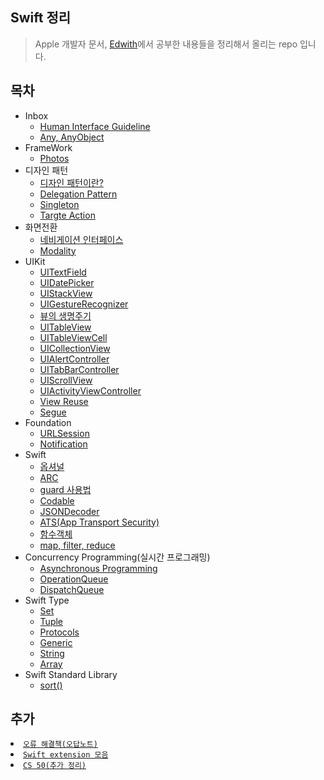 ## Swift 정리

> Apple 개발자 문서, [Edwith](https://www.edwith.org)에서 공부한 내용들을 정리해서 올리는 repo 입니다.

## 목차
- Inbox
  - [Human Interface Guideline](./Human-Interface-Guideline.md)
  - [Any, AnyObject](./Any-AnyObject.md)
- FrameWork
  - [Photos](./framework/photos-FrameWork.md)
- 디자인 패턴
  - [디자인 패턴이란?](./Design-Pattern/디자인-패턴이란.md)
  - [Delegation Pattern](./Design-Pattern/Delegation.md)
  - [Singleton](./Design-Pattern/singleton.md)
  - [Targte Action](./Design-Pattern/Targte-Action.md)
- 화면전환
  - [네비게이션 인터페이스](./화면전환/네이게이션-인터페이스.md)
  - [Modality](./화면전환/Modal.md)
- UIKit
  - [UITextField](./UIKit/UITextField.md)
  - [UIDatePicker](./UIKit/UIDatePicker.md)
  - [UIStackView](./UIKit/StackView.md)
  - [UIGestureRecognizer](./UIKit/Gesture-Recognizer.md)
  - [뷰의 생명주기](./UIKit/뷰의-상태변화-감지-메서드.md)
  - [UITableView](./UIKit/UITableView.md)
  - [UITableViewCell](./UIKit/UITableViewCell.md)
  - [UICollectionView](./UIKit/UICollectionView.md)
  - [UIAlertController](./UIKit/UIAlertController.md)
  - [UITabBarController](./UIKit/UITabBarController.md)
  - [UIScrollView](./UIKit/UIScrollView.md)
  - [UIActivityViewController](./UIKit/UIActivityViewController.md)
  - [View Reuse](./UIKit/뷰의-재사용.md)
  - [Segue](./UIKit/Segue.md)
- Foundation
  - [URLSession](./Foundation/URLSession.md)
  - [Notification](./Foundation/Notification.md)
- Swift
  - [옵셔널](./Swift/Optional.md)
  - [ARC](./Swift/ARC란.md)
  - [guard 사용법](./Swift/guard.md)
  - [Codable](./Swift/Codable.md)
  - [JSONDecoder](./Swift/JSONDecoder-/-JSONEncoder.md)
  - [ATS(App Transport Security)](./Swift/ATS.md)
  - [함수객체](./Swift/함수객체.md)
  - [map, filter, reduce](./Swift/map,-filter,-reduce.md)
- Concurrency Programming(실시간 프로그래밍)
  - [Asynchronous Programming](./Concurrency-Programming/Asynchronous.md)
  - [OperationQueue](./Concurrency-Programming/OperationQueue.md)
  - [DispatchQueue](./Concurrency-Programming/DispatchQueue.md)
- Swift Type
  - [Set](./Type/Set.md)
  - [Tuple](./Type/Tuple.md)
  - [Protocols](./Type/protocols.md)
  - [Generic](./Type/generic.md)
  - [String](./Type/String/String.md)
  - [Array](./Type/array.md)
- Swift Standard Library
  - [sort()](./Standard-Library/sort.md)

## 추가

<li><a href = "./solution.md"><code>오류 해결책(오답노트)</code></a></li>
<li><a href = "https://github.com/kbw2204/swiftExtention"><code>Swift extension 모음</code></a></li>
<li><a href = "./cs/cs50.md"><code>CS 50(추가 정리)</code></a></li>